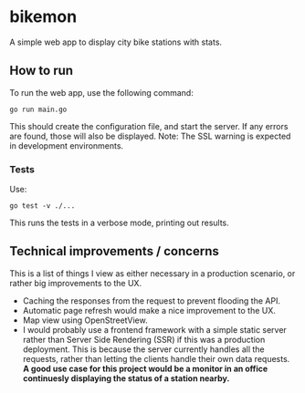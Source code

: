 # bikemon

A simple web app to display city bike stations with stats.

## How to run
To run the web app, use the following command:
```
go run main.go
```
This should create the configuration file, and start the server.
If any errors are found, those will also be displayed.
Note: The SSL warning is expected in development environments.

### Tests

Use:
```
go test -v ./...
```
This runs the tests in a verbose mode, printing out results.

## Technical improvements / concerns
This is a list of things I view as either necessary in a production
scenario, or rather big improvements to the UX.

* Caching the responses from the request to prevent flooding the API.
* Automatic page refresh would make a nice improvement to the UX.
* Map view using OpenStreetView.
* I would probably use a frontend framework with a simple static server
rather than Server Side Rendering (SSR) if this was a production deployment.
This is because the server currently handles all the requests, rather than letting
the clients handle their own data requests. **A good use case for this project would be
a monitor in an office continuesly displaying the status of a station nearby.**
